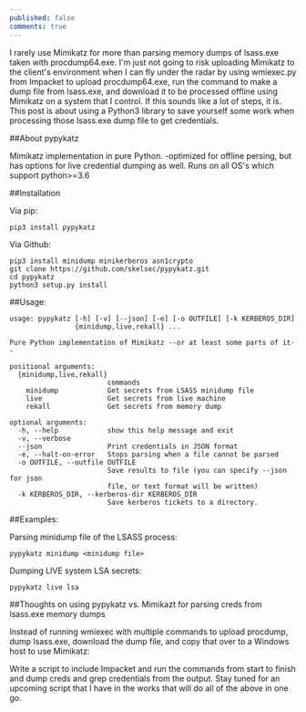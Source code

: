 ```yaml
---
published: false
comments: true
---
```

I rarely use Mimikatz for more than parsing memory dumps of lsass.exe taken with procdump64.exe. I'm just not going to risk uploading Mimikatz to the client's environment when I can fly under the radar by using wmiexec.py from Impacket to upload procdump64.exe, run the command to make a dump file from lsass.exe, and download it to be processed offline using Mimikatz on a system that I control. If this sounds like a lot of steps, it is. This post is about using a Python3 library to save yourself some work when processing those lsass.exe dump file to get credentials.

##About pypykatz

Mimikatz implementation in pure Python. -optimized for offline persing, but has options for live credential dumping as well. Runs on all OS's which support python>=3.6

##Installation

Via pip: 

```
pip3 install pypykatz
```

Via Github:

```
pip3 install minidump minikerberos asn1crypto
git clone https://github.com/skelsec/pypykatz.git
cd pypykatz
python3 setup.py install
```

##Usage:

```
usage: pypykatz [-h] [-v] [--json] [-e] [-o OUTFILE] [-k KERBEROS_DIR]
                {minidump,live,rekall} ...

Pure Python implementation of Mimikatz --or at least some parts of it--

positional arguments:
  {minidump,live,rekall}
                        commands
    minidump            Get secrets from LSASS minidump file
    live                Get secrets from live machine
    rekall              Get secrets from memory dump

optional arguments:
  -h, --help            show this help message and exit
  -v, --verbose
  --json                Print credentials in JSON format
  -e, --halt-on-error   Stops parsing when a file cannot be parsed
  -o OUTFILE, --outfile OUTFILE
                        Save results to file (you can specify --json for json
                        file, or text format will be written)
  -k KERBEROS_DIR, --kerberos-dir KERBEROS_DIR
                        Save kerberos tickets to a directory.
```

##Examples:

Parsing minidump file of the LSASS process:

```
pypykatz minidump <minidump file>
```



Dumping LIVE system LSA secrets:

```
pypykatz live lsa
```

##Thoughts on using pypykatz vs. Mimikazt for parsing creds from lsass.exe memory dumps

Instead of running wmiexec with multiple commands to upload procdump, dump lsass.exe, download the dump file, and copy that over to a Windows host to use Mimikatz: 

Write a script to include Impacket and run the commands from start to finish and dump creds and grep credentials from the output. Stay tuned for an upcoming script that I have in the works that will do all of the above in one go.